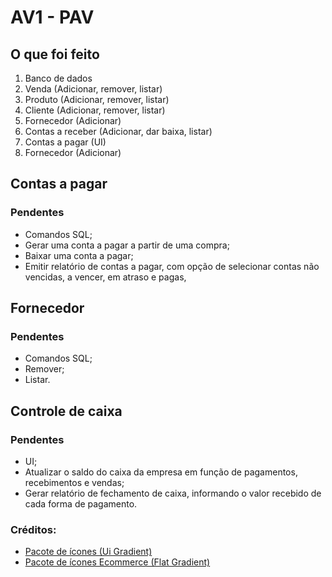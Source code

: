 # AV1 - PAV

## O que foi feito

01. Banco de dados
00. Venda (Adicionar, remover, listar)
00. Produto (Adicionar, remover, listar)
00. Cliente (Adicionar, remover, listar)
00. Fornecedor (Adicionar)
00. Contas a receber (Adicionar, dar baixa, listar)
00. Contas a pagar (UI) 
00. Fornecedor (Adicionar)

## Contas a pagar

### Pendentes
- Comandos SQL;
- Gerar uma conta a pagar a partir de uma compra;
- Baixar uma conta a pagar;
- Emitir relatório de contas a pagar, com opção de selecionar contas não vencidas, a vencer, em atraso e pagas,

## Fornecedor

### Pendentes
- Comandos SQL;
- Remover;
- Listar.

## Controle de caixa

### Pendentes
- UI;
- Atualizar o saldo do caixa da empresa em função de pagamentos, recebimentos e vendas;
- Gerar relatório de fechamento de caixa, informando o valor recebido de cada forma de pagamento.


### Créditos:
- [Pacote de ícones (Ui Gradient)](https://www.flaticon.com/br/packs/ui-82?style_id=1259&family_id=333&group_id=621)
- [Pacote de ícones Ecommerce (Flat Gradient)](https://www.flaticon.com/br/packs/ecommerce-498)
